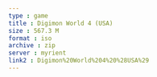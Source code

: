 ```yaml
---
type : game
title : Digimon World 4 (USA)
size : 567.3 M
format : iso
archive : zip
server : myrient
link2 : Digimon%20World%204%20%28USA%29
---
```

